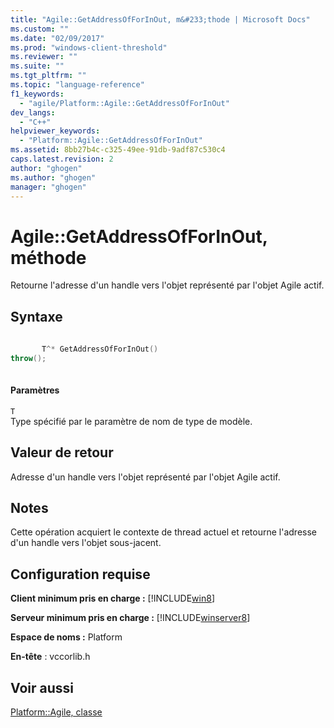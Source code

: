 ```yaml
---
title: "Agile::GetAddressOfForInOut, m&#233;thode | Microsoft Docs"
ms.custom: ""
ms.date: "02/09/2017"
ms.prod: "windows-client-threshold"
ms.reviewer: ""
ms.suite: ""
ms.tgt_pltfrm: ""
ms.topic: "language-reference"
f1_keywords: 
  - "agile/Platform::Agile::GetAddressOfForInOut"
dev_langs: 
  - "C++"
helpviewer_keywords: 
  - "Platform::Agile::GetAddressOfForInOut"
ms.assetid: 8bb27b4c-c325-49ee-91db-9adf87c530c4
caps.latest.revision: 2
author: "ghogen"
ms.author: "ghogen"
manager: "ghogen"
---
```

# Agile::GetAddressOfForInOut, m&#233;thode
Retourne l'adresse d'un handle vers l'objet représenté par l'objet Agile actif.  
  
## Syntaxe  
  
```cpp  
  
       T^* GetAddressOfForInOut()   
throw();  
  
```  
  
#### Paramètres  
 `T`  
 Type spécifié par le paramètre de nom de type de modèle.  
  
## Valeur de retour  
 Adresse d'un handle vers l'objet représenté par l'objet Agile actif.  
  
## Notes  
 Cette opération acquiert le contexte de thread actuel et retourne l'adresse d'un handle vers l'objet sous\-jacent.  
  
## Configuration requise  
 **Client minimum pris en charge :** [!INCLUDE[win8](../cppcx/includes/win8-md.md)]  
  
 **Serveur minimum pris en charge :** [!INCLUDE[winserver8](../cppcx/includes/winserver8-md.md)]  
  
 **Espace de noms :** Platform  
  
 **En\-tête** : vccorlib.h  
  
## Voir aussi  
 [Platform::Agile, classe](../cppcx/platform-agile-class.md)